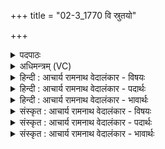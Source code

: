 +++
title = "02-3_1770 वि स्रुतयो"

+++
<details><summary>पदपाठः</summary>

वि। स्रु꣣त꣡यः꣢। य꣡था꣢꣯। प꣣थः꣢। इ꣡न्द्र꣢꣯। त्वत्। य꣣न्तु। रात꣡यः꣢। १७७०।
</details>

<details><summary>अधिमन्त्रम् (VC)</summary>

- इन्द्रः
- नृमेधो वामदेवो वा
- द्विपदा गायत्री
- षड्जः
</details>

<details><summary>हिन्दी : आचार्य रामनाथ वेदालंकार - विषयः</summary>

तृतीय ऋचा पूर्वार्चिक में ४५३ क्रमाङ्क पर परमात्मा,जीवात्मा और राजा को सम्बोधन की गयी थी। यहाँ परमेश्वर और आचार्य को कहते हैं।
</details>

<details><summary>हिन्दी : आचार्य रामनाथ वेदालंकार - पदार्थः</summary>

पदार्थान्वय -  (यथा) जिस प्रकार (पथः) राजमार्ग से (सुतयः) छोटे-छोटे मार्ग विविध दिशाओं में जाते हैं, उसी प्रकार हे (इन्द्र) जगदीश्वर वा आचार्य ! (त्वत्) आपके पास से (रातयः) ऐश्वर्यों के दान वा विद्या-दान (वियन्तु) विविध लोगों के पास जाएँ ॥३॥ यहाँ उपमालङ्कार है ॥३॥
</details>

<details><summary>हिन्दी : आचार्य रामनाथ वेदालंकार - भावार्थः</summary>

भावार्थ -  जैसे राजमार्ग से विविध छोटे-छोटे मार्ग निकल कर पथिकों का उपकार करते हैं,वैसे ही परमेश्वर और आचार्य से दिव्य गुण-कर्म और विविध विद्याएँ निकल कर उपासकों वा शिष्यों को उपकृत करें ॥३॥
</details>

<details><summary>संस्कृत : आचार्य रामनाथ वेदालंकार - विषयः</summary>

तृतीया ऋक् पूर्वार्चिके ४५३ क्रमाङ्के परमात्मानं जीवात्मानं राजानं च सम्बोधिता। अत्र परमेश्वर आचार्यश्चोच्यते।
</details>

<details><summary>संस्कृत : आचार्य रामनाथ वेदालंकार - पदार्थः</summary>

पदार्थान्वय -  (यथा) येन प्रकारेण (पथः२) राजमार्गात् (स्रुतयः) लघुमार्गाः वियन्ति विभिन्नासु दिक्षु गच्छन्ति तद्वत्, हे (इन्द्र) जगदीश्वर आचार्य वा ! (त्वत्) त्वत्सकाशात्, (रातयः) ऐश्वर्यदानानि विद्यादानानि (च वियन्तु) विविधं गच्छन्तु ॥३॥ अत्रोपमालङ्कारः ॥३॥
</details>

<details><summary>संस्कृत : आचार्य रामनाथ वेदालंकार - भावार्थः</summary>

भावार्थ -  यथा राजमार्गादन्ये विविधा लघुमार्गा निःसृत्य पथिकानुपकुर्वन्ति तथैव परमेश्वरादाचार्याच्च दिव्यगुणकर्माणि विविधा विद्याश्च निःसृत्योपासकान् शिष्यांश्चोपकुर्वन्तु ॥३॥
</details>